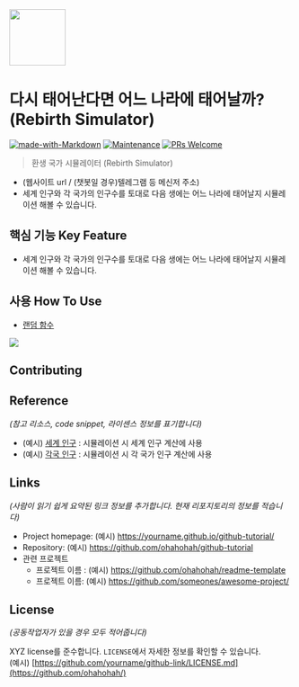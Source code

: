 <img src="https://user-images.githubusercontent.com/17819874/79853717-5db2f900-8403-11ea-99ba-ed0bb3cdb9ef.png" height="100"/>

# 다시 태어난다면 어느 나라에 태어날까? (Rebirth Simulator)
[![made-with-Markdown](https://img.shields.io/badge/Made%20with-Markdown-1f425f.svg)](http://commonmark.org)
[![Maintenance](https://img.shields.io/badge/Maintained%3F-yes-green.svg)](https://github.com/ohahohah/readme-template/graphs/commit-activity) 
[![PRs Welcome](https://img.shields.io/badge/PRs-welcome-brightgreen.svg?style=flat-square)](http://makeapullrequest.com)



> 환생 국가 시뮬레이터 (Rebirth Simulator)
- (웹사이트 url / (챗봇일 경우)텔레그램 등 메신저 주소)
- 세계 인구와 각 국가의 인구수를 토대로 다음 생에는 어느 나라에 태어날지 시뮬레이션 해볼 수 있습니다.

## 핵심 기능  Key Feature
- 세계 인구와 각 국가의 인구수를 토대로 다음 생에는 어느 나라에 태어날지 시뮬레이션 해볼 수 있습니다.

## 사용 How To Use
- [랜덤 함수](https://developer.mozilla.org/ko/docs/Web/JavaScript/Reference/Global_Objects/Math/random)

![](header.png)

## Contributing


## Reference
*(참고 리소스,  code snippet, 라이센스 정보를 표기합니다)*
- (예시) [세계 인구](https://www.worldometers.info/) : 시뮬레이션 시 세계 인구 계산에 사용
- (예시) [각국 인구](https://en.wikipedia.org/wiki/List_of_countries_and_dependencies_by_population) : 시뮬레이션 시 각 국가 인구 계산에 사용 

## Links
*(사람이 읽기 쉽게 요약된 링크 정보를 추가합니다. 현재 리포지토리의 정보를 적습니다)*
- Project homepage: (예시) https://yourname.github.io/github-tutorial/
- Repository: (예시) https://github.com/ohahohah/github-tutorial
- 관련 프로젝트
  - 프로젝트 이름 : (예시) https://github.com/ohahohah/readme-template
  - 프로젝트 이름: (예시) https://github.com/someones/awesome-project/

## License
*(공동작업자가 있을 경우 모두 적어줍니다)*    

XYZ license를 준수합니다. ``LICENSE``에서 자세한 정보를 확인할 수 있습니다.  
(예시) [https://github.com/yourname/github-link/LICENSE.md](https://github.com/ohahohah/)